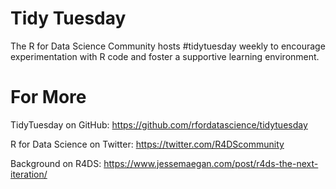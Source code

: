 # Tidy Tuesday

The R for Data Science Community hosts #tidytuesday weekly to encourage experimentation with R code and foster a supportive learning environment.

# For More
TidyTuesday on GitHub: https://github.com/rfordatascience/tidytuesday

R for Data Science on Twitter: https://twitter.com/R4DScommunity

Background on R4DS: https://www.jessemaegan.com/post/r4ds-the-next-iteration/
